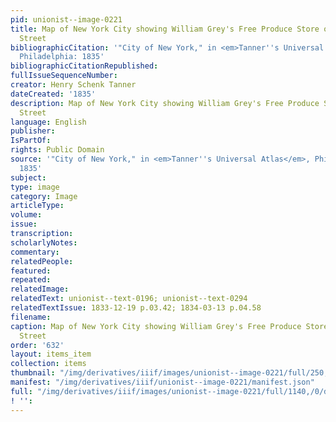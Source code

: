 ```yaml
---
pid: unionist--image-0221
title: Map of New York City showing William Grey's Free Produce Store on Sullivan
  Street
bibliographicCitation: '"City of New York," in <em>Tanner''s Universal Atlas</em>,
  Philadelphia: 1835'
bibliographicCitationRepublished: 
fullIssueSequenceNumber: 
creator: Henry Schenk Tanner
dateCreated: '1835'
description: Map of New York City showing William Grey's Free Produce Store on Sullivan
  Street
language: English
publisher: 
IsPartOf: 
rights: Public Domain
source: '"City of New York," in <em>Tanner''s Universal Atlas</em>, Philadelphia:
  1835'
subject: 
type: image
category: Image
articleType: 
volume: 
issue: 
transcription: 
scholarlyNotes: 
commentary: 
relatedPeople: 
featured: 
repeated: 
relatedImage: 
relatedText: unionist--text-0196; unionist--text-0294
relatedTextIssue: 1833-12-19 p.03.42; 1834-03-13 p.04.58
filename: 
caption: Map of New York City showing William Grey's Free Produce Store on Sullivan
  Street
order: '632'
layout: items_item
collection: items
thumbnail: "/img/derivatives/iiif/images/unionist--image-0221/full/250,/0/default.jpg"
manifest: "/img/derivatives/iiif/unionist--image-0221/manifest.json"
full: "/img/derivatives/iiif/images/unionist--image-0221/full/1140,/0/default.jpg"
! '': 
---
```

